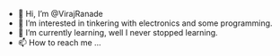 - 👋 Hi, I’m @VirajRanade
- 👀 I’m interested in tinkering with electronics and some programming.
- 🌱 I’m currently learning, well I never stopped learning.
- 📫 How to reach me ...

<!---
VirajRanade/VirajRanade is a ✨ special ✨ repository because its `README.md` (this file) appears on your GitHub profile.
You can click the Preview link to take a look at your changes.
--->

